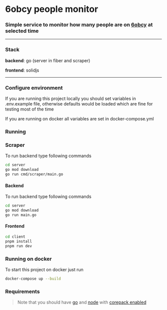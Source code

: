 # 6obcy people monitor

### Simple service to monitor how many people are on [6obcy](https://6obcy.org/) at selected time

---

### Stack

**backend**: go (server in fiber and scraper)

**frontend**: solidjs

---

### Configure environment

If you are running this project locally you should set variables in .env.example file, otherwise defaults would be loaded which are fine for testing most of the time

If you are running on docker all variables are set in docker-compose.yml

### Running

### Scraper

To run backend type following commands

```bash
cd server
go mod download
go run cmd/scraper/main.go
```

#### Backend

To run backend type following commands

```bash
cd server
go mod download
go run main.go
```

#### Frontend

```bash
cd client
pnpm install
pnpm run dev
```

### Running on docker

To start this project on docker just run

```bash
docker-compose up --build
```

### Requirements

> Note that you should have [go](https://go.dev/) and [node](https://nodejs.org/) with [corepack enabled](https://pnpm.io/installation#using-corepack)


